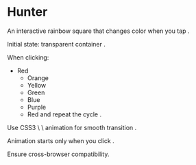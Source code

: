 # Hunter

An interactive rainbow square that changes color when you tap .

Initial state: transparent container .

When clicking:
- Red
  - Orange
  - Yellow
  - Green
  - Blue
  - Purple
  - Red and repeat the cycle .

Use CSS3 \ \ animation for smooth transition .

Animation starts only when you click .

Ensure cross-browser compatibility.
